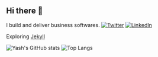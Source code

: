 ## Hi there 👋

I build and deliver business softwares. [![Twitter][1.1]][3.1] [![LinkedIn][1.2]][3.2]

Exploring [Jekyll][2.1]


<!--
 Link Category
[1]->Web Icon Links 
[2]-> Web URLs
[3]->Social Links 
--!>

<!-- Web Icon Links  -->
[1.1]: http://i.imgur.com/wWzX9uB.png
[1.2]: https://raw.githubusercontent.com/MartinHeinz/MartinHeinz/master/linkedin-3-16.png

<!-- Web URLs -->
[2.1]: https://jekyllrb.com/philosophy/

<!-- Social Links -->
[3.1]: https://twitter.com/Y_a_s_h_K
[3.2]: https://www.linkedin.com/in/yashendra-kumar-6a031986/

![Yash's GitHub stats](https://github-readme-stats.vercel.app/api?username=CharTinker) 
![Top Langs](https://github-readme-stats.vercel.app/api/top-langs/?username=CharTinker&layout=compact)

[comment]: <![Top Langs](https://github-readme-stats.vercel.app/api/top-langs/?username=CharTinker&langs_count=6))>
